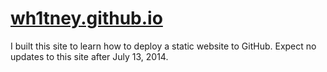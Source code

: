 [wh1tney.github.io](http://wh1tney.github.io)
=================

I built this site to learn how to deploy a static website to GitHub.
Expect no updates to this site after July 13, 2014.
